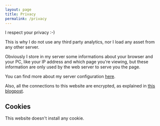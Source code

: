 ```yaml
---
layout: page
title: Privacy
permalink: /privacy
---
```


I respect your privacy :-)

This is why I do not use any third party analytics, nor I load any asset from
any other server.

Obviously I store in my server some informations about your browser and your PC,
like your IP address and which page you're viewing, but these information are
only used by the web server to serve you the page.

You can find more about my server configuration [here][vps].

Also, all the connections to this website are encrypted, as explained in [this
blogpost][crypt].

## Cookies

This website doesn't install any cookie.

[vps]: https://rpadovani.com/my-vps-configuration/
[crypt]: https://rpadovani.com/encrypt-the-world/
